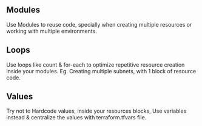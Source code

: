 ## Modules

Use Modules to reuse code, specially when creating multiple resources or working with multiple environments.

## Loops

Use loops like count & for-each to optimize repetitive resource creation inside your modules. Eg. Creating multiple subnets, with 1 block of resource code.

## Values

Try not to Hardcode values, inside your resources blocks, Use variables instead & centralize the values with terraform.tfvars file.

